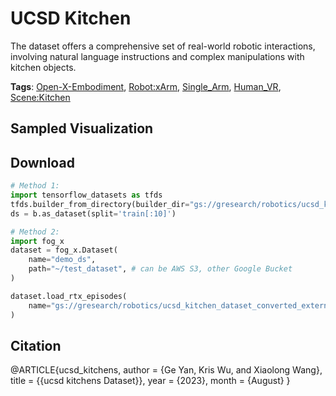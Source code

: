 # UCSD Kitchen

The dataset offers a comprehensive set of real-world robotic interactions, involving natural language instructions and complex manipulations with kitchen objects.

**Tags**: [Open-X-Embodiment](./pages/tags/Open-X-Embodiment.md), [Robot:xArm](./pages/tags/Robot:xArm.md), [Single_Arm](./pages/tags/Single_Arm.md), [Human_VR](./pages/tags/Human_VR.md), [Scene:Kitchen](./pages/tags/Scene:Kitchen.md)

## Sampled Visualization



## Download


```python
# Method 1: 
import tensorflow_datasets as tfds
tfds.builder_from_directory(builder_dir="gs://gresearch/robotics/ucsd_kitchen_dataset_converted_externally_to_rlds/0.1.0")
ds = b.as_dataset(split='train[:10]')

# Method 2:
import fog_x
dataset = fog_x.Dataset(
    name="demo_ds",
    path="~/test_dataset", # can be AWS S3, other Google Bucket
)  

dataset.load_rtx_episodes(
    name="gs://gresearch/robotics/ucsd_kitchen_dataset_converted_externally_to_rlds/0.1.0",
)
```


## Citation

@ARTICLE{ucsd_kitchens,
  author = {Ge Yan, Kris Wu, and Xiaolong Wang},
  title = {{ucsd kitchens Dataset}},
  year = {2023},
  month = {August}
}
